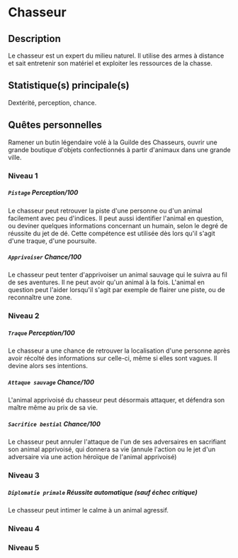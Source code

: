 # Chasseur

## Description

Le chasseur est un expert du milieu naturel. Il utilise des armes à distance et sait entretenir son matériel et exploiter les ressources de la chasse.

## Statistique(s) principale(s)

Dextérité, perception, chance.

## Quêtes personnelles

Ramener un butin légendaire volé à la Guilde des Chasseurs, ouvrir une grande boutique d'objets confectionnés à partir d'animaux dans une grande ville.

### Niveau 1

##### `Pistage` Perception/100

Le chasseur peut retrouver la piste d'une personne ou d'un animal facilement avec peu d'indices. Il peut aussi identifier l'animal en question, ou deviner quelques informations concernant un humain, selon le degré de réussite du jet de dé. Cette compétence est utilisée dès lors qu'il s'agit d'une traque, d'une poursuite.

##### `Apprivoiser` Chance/100

Le chasseur peut tenter d'apprivoiser un animal sauvage qui le suivra au fil de ses aventures. Il ne peut avoir qu'un animal à la fois. L'animal en question peut l'aider lorsqu'il s'agit par exemple de flairer une piste, ou de reconnaître une zone.

### Niveau 2

##### `Traque` Perception/100

Le chasseur a une chance de retrouver la localisation d'une personne après avoir récolté des informations sur celle-ci, même si elles sont vagues. Il devine alors ses intentions.

##### `Attaque sauvage` Chance/100

L'animal apprivoisé du chasseur peut désormais attaquer, et défendra son maître même au prix de sa vie.

##### `Sacrifice bestial` Chance/100

Le chasseur peut annuler l'attaque de l'un de ses adversaires en sacrifiant son animal apprivoisé, qui donnera sa vie (annule l'action ou le jet d'un adversaire via une action héroïque de l'animal apprivoisé)

### Niveau 3

##### `Diplomatie primale` Réussite automatique (sauf échec critique)

Le chasseur peut intimer le calme à un animal agressif.

### Niveau 4

### Niveau 5